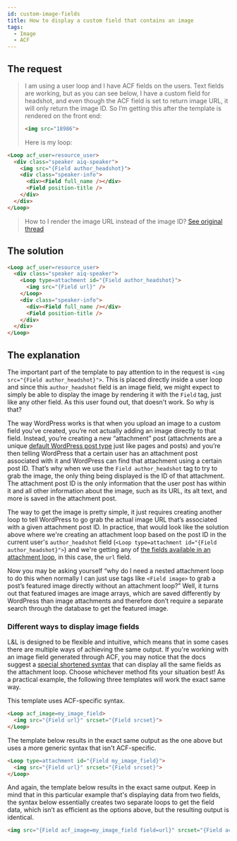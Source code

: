 ```yaml
---
id: custom-image-fields
title: How to display a custom field that contains an image
tags:
  - Image
  - ACF
---
```

## The request

> I am using a user loop and I have ACF fields on the users. Text fields are working, but as you can see below, I have a custom field for headshot, and even though the ACF field is set to return image URL, it will only return the image ID. So I’m getting this after the template is rendered on the front end:
> 
> ```html
> <img src="18986">
> ```
> 
> Here is my loop:
> 
```html
<Loop acf_user=resource_user>
  <div class="speaker aiq-speaker">
	<img src="{Field author_headshot}">
	<div class="speaker-info">
	  <div><Field full_name /></div>
	  <Field position-title />
	</div>
  </div>
</Loop>
```
> How to I render the image URL instead of the image ID? [See original thread](https://discourse.tangible.one/t/acf-user-field-array-subfield/446/)

## The solution

```html
<Loop acf_user=resource_user>
  <div class="speaker aiq-speaker">
    <Loop type=attachment id="{Field author_headshot}">
      <img src="{Field url}" />
    </Loop>
    <div class="speaker-info">
      <div><Field full_name /></div>
      <Field position-title />
    </div>
  </div>
</Loop>
```

## The explanation

The important part of the template to pay attention to in the request is `<img src="{Field author_headshot}">`. This is placed directly inside a user loop and since this `author_headshot` field is an image field, we might expect to simply be able to display the image by rendering it with the `Field` tag, just like any other field. As this user found out, that doesn't work. So why is that?

The way WordPress works is that when you upload an image to a custom field you’ve created, you’re not actually adding an image directly to that field. Instead, you’re creating a new “attachment” post (attachments are a unique [default WordPress post type](https://developer.wordpress.org/themes/basics/post-types/#default-post-types) just like pages and posts) and you’re then telling WordPress that a certain user has an attachment post associated with it and WordPress can find that attachment using a certain post ID. That’s why when we use the `Field author_headshot` tag to try to grab the image, the only thing being displayed is the ID of that attachment. The attachment post ID is the only information that the user post has within it and all other information about the image, such as its URL, its alt text, and more is saved in the attachment post.  

The way to get the image is pretty simple, it just requires creating another loop to tell WordPress to go grab the actual image URL that’s associated with a given attachment post ID. In practice, that would look like the solution above where we're creating an attachment loop based on the post ID in the current user's `author_headshot` field (`<Loop type=attachment id="{Field author_headshot}">`) and we're getting any of [the fields available in an attachment loop](/docs/dynamic-tags/loop/attachment#attachment-loop-fields), in this case, the `url` field.

Now you may be asking yourself “why do I need a nested attachment loop to do this when normally I can just use tags like `<Field image>` to grab a post’s featured image directly without an attachment loop?” Well, it turns out that featured images are image arrays, which are saved differently by WordPress than image attachments and therefore don’t require a separate search through the database to get the featured image.  

### Different ways to display image fields

L&L is designed to be flexible and intuitive, which means that in some cases there are multiple ways of achieving the same output. If you're working with an image field generated through ACF, you may notice that the docs suggest a [special shortened syntax](/docs/integrations/acf#image) that can display all the same fields as the attachment loop. Choose whichever method fits your situation best! As a practical example, the following three templates will work the exact same way. 

This template uses ACF-specific syntax.

```html
<Loop acf_image=my_image_field>
  <img src="{Field url}" srcset="{Field srcset}">
</Loop>
```

The template below results in the exact same output as the one above but uses a more generic syntax that isn't ACF-specific.

```html
<Loop type=attachment id="{Field my_image_field}">
  <img src="{Field url}" srcset="{Field srcset}">
</Loop>
```

And again, the template below results in the exact same output. Keep in mind that in this particular example that's displaying data from two fields, the syntax below essentially creates two separate loops to get the field data, which isn’t as efficient as the options above, but the resulting output is identical.  

```html
<img src="{Field acf_image=my_image_field field=url}" srcset="{Field acf_image=my_image_field field=srcset}">
```